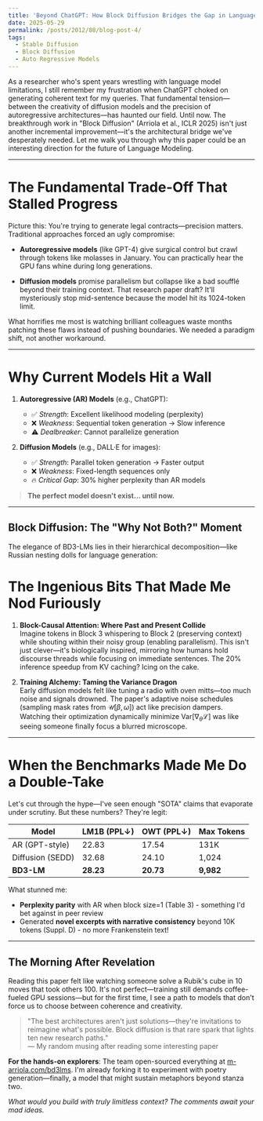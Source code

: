 ```yaml
---
title: 'Beyond ChatGPT: How Block Diffusion Bridges the Gap in Language Modeling'
date: 2025-05-29
permalink: /posts/2012/08/blog-post-4/
tags:
  - Stable Diffusion
  - Block Diffusion
  - Auto Regressive Models
---
```



As a researcher who's spent years wrestling with language model limitations, I still remember my frustration when ChatGPT choked on generating coherent text for my queries. That fundamental tension—between the creativity of diffusion models and the precision of autoregressive architectures—has haunted our field. Until now. The breakthrough work in "Block Diffusion" (Arriola et al., ICLR 2025) isn't just another incremental improvement—it's the architectural bridge we've desperately needed. Let me walk you through why this paper could be an interesting direction for the future of Language Modeling.

---

The Fundamental Trade-Off That Stalled Progress
======

Picture this: You're trying to generate legal contracts—precision matters. Traditional approaches forced an ugly compromise:

- **Autoregressive models** (like GPT-4) give surgical control but crawl through tokens like molasses in January. You can practically hear the GPU fans whine during long generations.

- **Diffusion models** promise parallelism but collapse like a bad soufflé beyond their training context. That research paper draft? It'll mysteriously stop mid-sentence because the model hit its 1024-token limit.

What horrifies me most is watching brilliant colleagues waste months patching these flaws instead of pushing boundaries. We needed a paradigm shift, not another workaround.

---

Why Current Models Hit a Wall
======

1. **Autoregressive (AR) Models** (e.g., ChatGPT):  
   - ✅ *Strength*: Excellent likelihood modeling (perplexity)  
   - ❌ *Weakness*: Sequential token generation → Slow inference  
   - ⚠️ *Dealbreaker*: Cannot parallelize generation  

2. **Diffusion Models** (e.g., DALL·E for images):  
   - ✅ *Strength*: Parallel token generation → Faster output  
   - ❌ *Weakness*: Fixed-length sequences only  
   - 🔥 *Critical Gap*: 30% higher perplexity than AR models  

> **The perfect model doesn't exist... until now.**

---
## Block Diffusion: The "Why Not Both?" Moment

The elegance of BD3-LMs lies in their hierarchical decomposition—like Russian nesting dolls for language generation:



The Ingenious Bits That Made Me Nod Furiously
======

1. **Block-Causal Attention: Where Past and Present Collide**  
   Imagine tokens in Block 3 whispering to Block 2 (preserving context) while shouting within their noisy group (enabling parallelism). This isn't just clever—it's biologically inspired, mirroring how humans hold discourse threads while focusing on immediate sentences. The 20% inference speedup from KV caching? Icing on the cake.

2. **Training Alchemy: Taming the Variance Dragon**  
   Early diffusion models felt like tuning a radio with oven mitts—too much noise and signals drowned. The paper's adaptive noise schedules (sampling mask rates from $\mathcal{U}[\beta,\omega]$) act like precision dampers. Watching their optimization dynamically minimize $\text{Var}[\nabla_\theta\mathcal{L}]$ was like seeing someone finally focus a blurred microscope.

---

When the Benchmarks Made Me Do a Double-Take
======

Let's cut through the hype—I've seen enough "SOTA" claims that evaporate under scrutiny. But these numbers? They're legit:

| Model          | LM1B (PPL↓) | OWT (PPL↓) | Max Tokens |  
|----------------|-------------|------------|------------|  
| AR (GPT-style) | 22.83       | 17.54      | 131K       |  
| Diffusion (SEDD)| 32.68      | 24.10      | 1,024      |  
| **BD3-LM**     | **28.23**   | **20.73**  | **9,982**  |  

What stunned me:
- **Perplexity parity** with AR when block size=1 (Table 3) - something I'd bet against in peer review
- Generated **novel excerpts with narrative consistency** beyond 10K tokens (Suppl. D) - no more Frankenstein text!

---

## The Morning After Revelation

Reading this paper felt like watching someone solve a Rubik's cube in 10 moves that took others 100. It's not perfect—training still demands coffee-fueled GPU sessions—but for the first time, I see a path to models that don't force us to choose between coherence and creativity.

> "The best architectures aren't just solutions—they're invitations to reimagine what's possible. Block diffusion is that rare spark that lights ten new research paths."  
> — My random musing after reading some interesting paper

**For the hands-on explorers**: The team open-sourced everything at [m-arriola.com/bd3lms](https://m-arriola.com/bd3lms). I'm already forking it to experiment with poetry generation—finally, a model that might sustain metaphors beyond stanza two.

*What would you build with truly limitless context? The comments await your mad ideas.*
